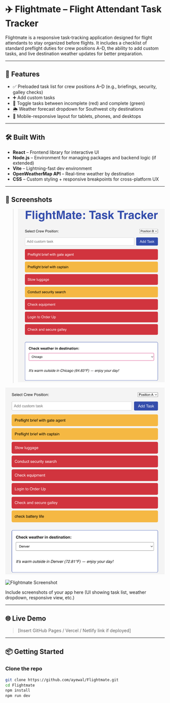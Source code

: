 # ✈️ Flightmate – Flight Attendant Task Tracker

Flightmate is a responsive task-tracking application designed for flight attendants to stay organized before flights. It includes a checklist of standard preflight duties for crew positions A–D, the ability to add custom tasks, and live destination weather updates for better preparation.

---

## 🚀 Features

- ✅ Preloaded task list for crew positions A–D (e.g., briefings, security, galley checks)
- ➕ Add custom tasks
- 🔁 Toggle tasks between incomplete (red) and complete (green)
- 🌦️ Weather forecast dropdown for Southwest city destinations
- 📱 Mobile-responsive layout for tablets, phones, and desktops

---

## 🛠️ Built With

- **React** – Frontend library for interactive UI
- **Node.js** – Environment for managing packages and backend logic (if extended)
- **Vite** – Lightning-fast dev environment
- **OpenWeatherMap API** – Real-time weather by destination
- **CSS** – Custom styling + responsive breakpoints for cross-platform UX

---

## 📸 Screenshots

> ![Flightmate Screenshot](./public/Flight_Mate1.png)

![Flightmate Screenshot](./public/Flight_Mate2.png)

![Flightmate Screenshot](./public/Flight_Mate3.png)

Include screenshots of your app here (UI showing task list, weather dropdown, responsive view, etc.)

---

## 🌐 Live Demo

> [Insert GitHub Pages / Vercel / Netlify link if deployed]

---

## 📦 Getting Started

### Clone the repo

```bash
git clone https://github.com/ayewal/Flightmate.git
cd Flightmate
npm install
npm run dev
```
